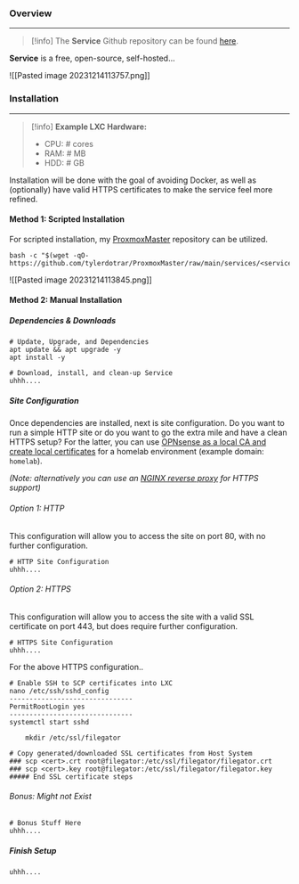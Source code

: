 
### Overview
---
> [!info]
> The **Service** Github repository can be found [here](https://github.com/).

**Service** is a free, open-source, self-hosted... 

![[Pasted image 20231214113757.png]]

### Installation
---

> [!info]
> **Example LXC Hardware:**
>  - CPU: # cores
>  - RAM: # MB
>  - HDD: # GB

Installation will be done with the goal of avoiding Docker, as well as (optionally) have valid HTTPS certificates to make the service feel more refined.

#### Method 1: Scripted Installation

For scripted installation, my [ProxmoxMaster](https://github.com/tylerdotrar/ProxmoxMaster) repository can be utilized.

```shell
bash -c "$(wget -qO- https://github.com/tylerdotrar/ProxmoxMaster/raw/main/services/<service>.sh)"
```

![[Pasted image 20231214113845.png]]

#### Method 2: Manual Installation

##### Dependencies & Downloads

```shell
# Update, Upgrade, and Dependencies
apt update && apt upgrade -y
apt install -y 

# Download, install, and clean-up Service
uhhh....
```

##### Site Configuration

Once dependencies are installed, next is site configuration.  Do you want to run a simple HTTP site or do you want to go the extra mile and have a clean HTTPS setup?  For the latter, you can use [OPNsense as a local CA and create local certificates](../../01.%20Infrastructure/OPNsense/Creating%20Internal%20CA's%20and%20Certificates.md) for a homelab environment (example domain: `homelab`).

*(Note: alternatively you can use an [NGINX reverse proxy](../Web%20Configurations/NGINX%20Reverse%20Proxy.md) for HTTPS support)*

###### Option 1: HTTP

This configuration will allow you to access the site on port 80, with no further configuration.

```shell
# HTTP Site Configuration
uhhh....
```

###### Option 2: HTTPS

This configuration will allow you to access the site with a valid SSL certificate on port 443, but does require further configuration.

```shell
# HTTPS Site Configuration
uhhh....
```

For the above HTTPS configuration..

```
# Enable SSH to SCP certificates into LXC
nano /etc/ssh/sshd_config
-------------------------------
PermitRootLogin yes
-------------------------------
systemctl start sshd

	mkdir /etc/ssl/filegator

# Copy generated/downloaded SSL certificates from Host System
### scp <cert>.crt root@filegator:/etc/ssl/filegator/filegator.crt
### scp <cert>.key root@filegator:/etc/ssl/filegator/filegator.key
##### End SSL certificate steps
```

###### Bonus: Might not Exist

```shell
# Bonus Stuff Here
uhhh....
```

##### Finish Setup

```shell
uhhh....
```



